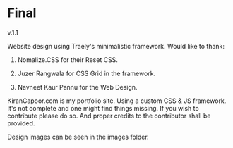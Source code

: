 
# Final
v.1.1

Website design using Traely's minimalistic framework.
Would like to thank:

1. Nomalize.CSS for their Reset CSS.

2. Juzer Rangwala for CSS Grid in the framework.

3. Navneet Kaur Pannu for the Web Design.

KiranCapoor.com is my portfolio site. Using a custom CSS & JS framework. It's not complete and one might find things missing.
If you wish to contribute please do so. And proper credits to the contributor shall be provided.

Design images can be seen in the images folder.
